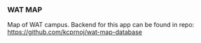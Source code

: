 ### WAT MAP

Map of WAT campus. Backend for this app can be found in repo: https://github.com/kcprnoj/wat-map-database
